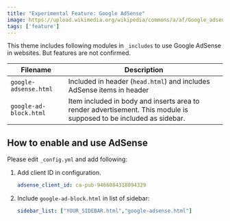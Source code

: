 ```yaml
---
title: "Experimental Feature: Google AdSense"
image: https://upload.wikimedia.org/wikipedia/commons/a/af/Google_adsense.jpg
tags: ['feature']
---
```


This theme includes following modules in `_includes` to use Google AdSense in websites. But features are not confirmed.

|Filename|Description|
|--------|-----------|
|`google-adsense.html`|Included in header (`head.html`) and includes AdSense items in header|
|`google-ad-block.html`|Item included in body and inserts area to render advertisement. This module is supposed to be included as sidebar.|

## How to enable and use AdSense

Please edit `_config.yml` and add following:

1. Add client ID in configuration.
    ```yml
    adsense_client_id: ca-pub-9466084318094329
    ```
1. Include `google-ad-block.html` in list of sidebar:
    ```yml
    sidebar_list: ["YOUR_SIDEBAR.html","google-adsense.html"]
    ```
